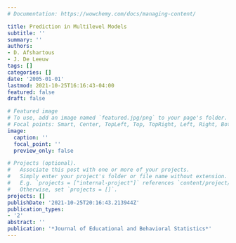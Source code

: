 ```yaml
---
# Documentation: https://wowchemy.com/docs/managing-content/

title: Prediction in Multilevel Models
subtitle: ''
summary: ''
authors:
- D. Afshartous
- J. De Leeuw
tags: []
categories: []
date: '2005-01-01'
lastmod: 2021-10-25T16:16:43-04:00
featured: false
draft: false

# Featured image
# To use, add an image named `featured.jpg/png` to your page's folder.
# Focal points: Smart, Center, TopLeft, Top, TopRight, Left, Right, BottomLeft, Bottom, BottomRight.
image:
  caption: ''
  focal_point: ''
  preview_only: false

# Projects (optional).
#   Associate this post with one or more of your projects.
#   Simply enter your project's folder or file name without extension.
#   E.g. `projects = ["internal-project"]` references `content/project/deep-learning/index.md`.
#   Otherwise, set `projects = []`.
projects: []
publishDate: '2021-10-25T20:16:43.213944Z'
publication_types:
- '2'
abstract: ''
publication: '*Journal of Educational and Behavioral Statistics*'
---
```

